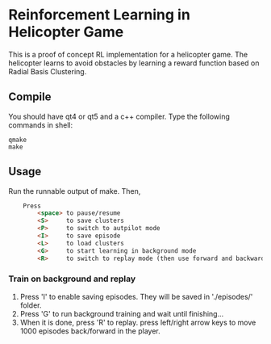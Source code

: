 # Reinforcement Learning in Helicopter Game
This is a proof of concept RL implementation for a helicopter game. The helicopter learns to avoid obstacles by learning a reward function based on Radial Basis Clustering.

## Compile
You should have qt4 or qt5 and a c++ compiler. Type the following commands in shell:

    qmake
    make

## Usage
Run the runnable output of make. Then,
```html
    Press
        <space> to pause/resume
        <S>     to save clusters
        <P>     to switch to autpilot mode
        <I>     to save episode
        <L>     to load clusters
        <G>     to start learning in background mode
        <R>     to switch to replay mode (then use forward and backward to jump 1000 episodes forward or backward
```

### Train on background and replay
1. Press 'I' to enable saving episodes. They will be saved in './episodes/' folder.
2. Press 'G' to run background training and wait until finishing...
3. When it is done, press 'R' to replay. press left/right arrow keys to move 1000 episodes back/forward in the player.